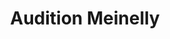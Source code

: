 ---
title: "Audition Meinelly"
url: /montpellier/audition-meinelly/
shop: les appareils auditifs
---